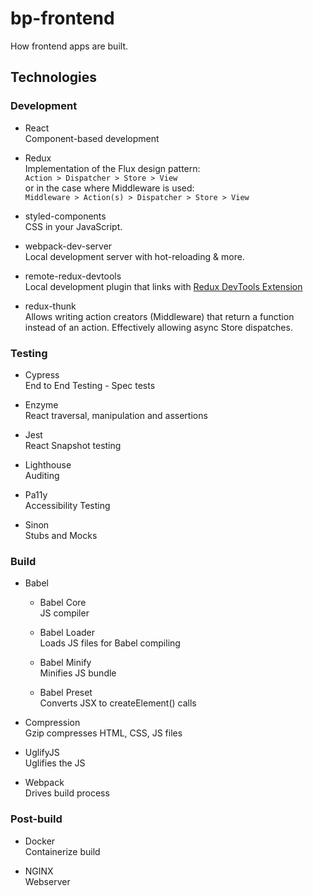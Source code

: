 # bp-frontend

How frontend apps are built.

## Technologies

### Development

- React  
Component-based development

- Redux  
Implementation of the Flux design pattern:  
`Action > Dispatcher > Store > View`  
or in the case where Middleware is used:  
`Middleware > Action(s) > Dispatcher > Store > View`

- styled-components  
CSS in your JavaScript.

- webpack-dev-server  
Local development server with hot-reloading & more.

- remote-redux-devtools  
Local development plugin that links with [Redux DevTools Extension](https://github.com/zalmoxisus/redux-devtools-extension)

- redux-thunk  
Allows writing action creators (Middleware) that return a function instead of an action. Effectively allowing async Store dispatches.

### Testing

- Cypress  
End to End Testing - Spec tests

- Enzyme  
React traversal, manipulation and assertions

- Jest  
React Snapshot testing

- Lighthouse  
Auditing

- Pa11y  
Accessibility Testing

- Sinon  
Stubs and Mocks

### Build

- Babel

    - Babel Core  
    JS compiler

    - Babel Loader  
    Loads JS files for Babel compiling

    - Babel Minify  
    Minifies JS bundle

    - Babel Preset  
    Converts JSX to createElement() calls

- Compression  
Gzip compresses HTML, CSS, JS files

- UglifyJS  
Uglifies the JS

- Webpack  
Drives build process

### Post-build

- Docker  
Containerize build

- NGINX  
Webserver